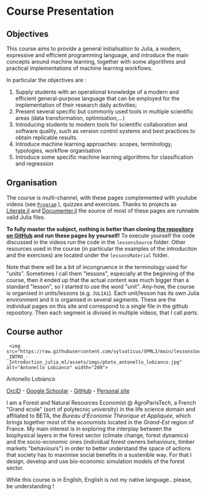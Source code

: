 
# Course Presentation


## Objectives 

This course aims to provide a general initialisation to Julia, a modern, expressive and efficient programming language, and introduce the main concepts around machine learning, together with some algorithms and practical implementations of machine learning workflows.

In particular the objectives are : 
1. Supply students with an operational knowledge of a modern and efficient general-purpose language that can be employed for the implementation of their research daily activities;
2. Present several specific but commonly used tools in multiple scientific areas (data transformation, optimisation,...)
3. Introducing students to modern tools for scientific collaboration and software quality, such as version control systems and best practices to obtain replicable results.
4. Introduce machine learning approaches: scopes, terminology, typologies, workflow organisation
5. Introduce some specific machine learning algorithms for classification and regression

## Organisation

The course is multi-channel, with these pages complemented with youtube videos (see [`Program`](@ref) ), quizzes and exercises. Thanks to projects as [Literate.jl](https://github.com/fredrikekre/Literate.jl) and [Documenter.jl](https://github.com/JuliaDocs/Documenter.jl) the source of most of these pages are runnable valid Julia files.

**To fully master the subject, nothing is better than cloning [the repository on GitHub](https://github.com/sylvaticus/SPMLJ) and run these pages by yourself!**
To execute yourself the code discussed in the videos run the code in the `lessonsSource` folder.
Other resources used in the course (in particular the examples of the introduciton and the exercises) are located under the `lessonsMaterial` folder.

Note that there will be a bit of incongruence in the terminology used for "units". Sometimes I call them "lessons", especially at the beginning of the course, then it ended up that the actual content was much bigger than a standard "lesson", so I started to use the word "unit".
Any-how, the course is organised in units/lessons (e.g. `JULIA1`). Each unit/lesson has its own Julia environment and it is organised in several _segments_. These are the individual pages on this site and correspond to a single file in the github repository. Then each segment is divised in multiple videos, that I call _parts_.


## Course author

```@raw html
 <img src="https://raw.githubusercontent.com/sylvaticus/SPMLJ/main/lessonsSources/00_-_INTRO_-_Introduction_julia_ml/assets/imgs/photo_antonello_lobianco.jpg" alt="Antonello Lobianco" width="200"> 
 ```

Antonello Lobianco

[OrcID](https://orcid.org/0000-0002-1534-8697) - [Google Schoolar](https://scholar.google.com/citations?user=8DSfpVUAAAAJ) - [GitHub]( https://github.com/sylvaticus/) - [Personal site](https://lobianco.org/antonello)

I am a Forest and Natural Resources Economist @ AgroParisTech, a French "Grand ecole" (sort of polytecnic university) in the life science domain and affiliated to BETA, the _Bureau d'Économie Théorique et Appliquée_, which brings together most of the economists located in the _Grand-Est_ region of France.
My main interest is in exploring the interplay between the biophysical layers in the forest sector (climate change, forest dynamics) and the socio-economic ones (individual forest owners behaviours, timber markets "behaviours") in order to better understand the space of actions that society has to maximise social benefits in a sustenible way. For that I design, develop and use bio-economic simulation models of the forest sector.

While this course is in English, English is not my native language.. please, be understanding !


